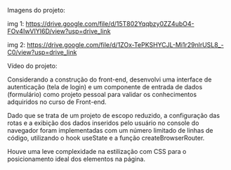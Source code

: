 
Imagens do projeto:

img 1: https://drive.google.com/file/d/15T802Yqqbzy0ZZ4ubO4-FOv4IwVIYI6D/view?usp=drive_link

img 2: https://drive.google.com/file/d/1ZOx-TePKSHYCJL-Mi1r29nlrUSL8_-C0/view?usp=drive_link

Vídeo do projeto:



Considerando a construção do front-end, desenvolvi uma interface de autenticação (tela de login) e um componente de entrada de dados (formulário) como projeto pessoal para validar os conhecimentos adquiridos no curso de Front-end.

Dado que se trata de um projeto de escopo reduzido, a configuração das rotas e a exibição dos dados inseridos pelo usuário no console do navegador foram implementadas com um número limitado de linhas de código, utilizando o hook useState e a função createBrowserRouter.

Houve uma leve complexidade na estilização com CSS para o posicionamento ideal dos elementos na página.
